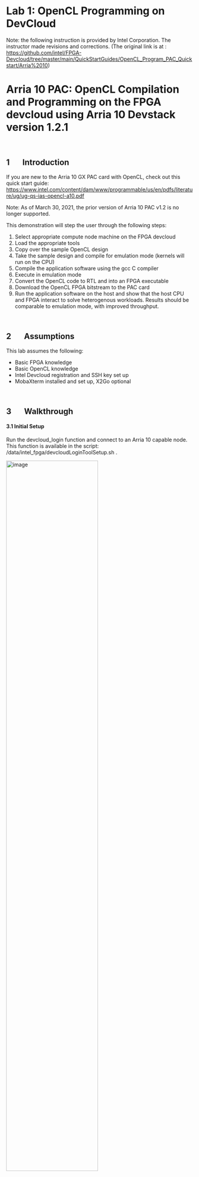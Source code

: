 # Lab 1: OpenCL Programming on DevCloud

Note: the following instruction is provided by Intel Corporation. The instructor made revisions and corrections.
(The original link is at : https://github.com/intel/FPGA-Devcloud/tree/master/main/QuickStartGuides/OpenCL_Program_PAC_Quickstart/Arria%2010)

# Arria 10 PAC: OpenCL Compilation and Programming on the FPGA devcloud using Arria 10 Devstack version 1.2.1

 <br/>

## 1&nbsp;&nbsp;&nbsp;&nbsp;&nbsp;&nbsp;&nbsp;Introduction

If you are new to the Arria 10 GX PAC card with OpenCL, check out this quick start guide:\
https://www.intel.com/content/dam/www/programmable/us/en/pdfs/literature/ug/ug-qs-ias-opencl-a10.pdf

Note: As of March 30, 2021, the prior version of Arria 10 PAC v1.2 is no longer supported.

This demonstration will step the user through the following steps:

1. Select appropriate compute node machine on the FPGA devcloud
2. Load the appropriate tools
3. Copy over the sample OpenCL design
4. Take the sample design and compile for emulation mode (kernels will run on the CPU)
5. Compile the application software using the gcc C compiler
6. Execute in emulation mode
7. Convert the OpenCL code to RTL and into an FPGA executable 
8. Download the OpenCL FPGA bitstream to the PAC card
9. Run the application software on the host and show that the host CPU  and FPGA interact to solve heterogenous workloads. Results should be comparable to emulation mode, with improved throughput.

<br/>

## 2&nbsp;&nbsp;&nbsp;&nbsp;&nbsp;&nbsp;&nbsp;Assumptions

This lab assumes the following:

- Basic FPGA knowledge
- Basic OpenCL knowledge
- Intel Devcloud registration and SSH key set up
- MobaXterm installed and set up, X2Go optional

<br/>

## 3&nbsp;&nbsp;&nbsp;&nbsp;&nbsp;&nbsp;&nbsp;Walkthrough

#### 3.1 Initial Setup

Run the devcloud_login function and connect to an Arria 10 capable node. This function is available in the script: /data/intel_fpga/devcloudLoginToolSetup.sh .

<img src="https://user-images.githubusercontent.com/59750149/83576210-129e0280-a4e6-11ea-8f32-46af9ff40a4d.png" alt="image" width=70% />

Select option 1) ("Arria 10 PAC Compilation and Programming - RTL AFU, OpenCL") then option 1) ("1.2.1") and connect to an Arria 10 ready compute node for building OpenCL code.

Once on this node, run tools_setup. 

```
tools_setup
```

Select option 5) the Arria 10 PAC Compilation and Programming - RTL AFU, OpenCL option (version 1.2.1).

Make working directory

```bash
mkdir A10_OPENCL_AFU
```

We will then copy the example folder into this project folder. 

Type this into the terminal:

```bash
cp -r /opt/intelFPGA_pro/quartus_19.2.0b57/hld/examples_aoc/hello_world A10_OPENCL_AFU
cp -r /opt/intelFPGA_pro/quartus_19.2.0b57/hld/examples_aoc/common A10_OPENCL_AFU
cd A10_OPENCL_AFU
```

Check to make sure connectivity to the Arria 10 PAC card looks ok:

```
aocl diagnose
```

Look for DIAGNOSTIC_PASSED.

#### 3.2 Running OpenCL in emulation mode

The first step of the OpenCL flow is to compile and execute the design for emulation mode. This step allows you to quickly verify the functionality of your code on the CPU without performing the conversion from OpenCL to RTL and from RTL to an FPGA executable, which takes up to an hour.

```
cd hello_world
aoc -march=emulator -v device/hello_world.cl -o bin/hello_world_emulation.aocx
ln -sf hello_world_emulation.aocx bin/hello_world.aocx
```

The next step is to compile the host code. Note: use make clean followed by make to force a recompile.

```
make
```

Now run for the host code binary.
Note that the with the environment setting shown, the host code knows the .aocx file is for emulation execution on the CPU and not on the FPGA card.

For version 1.2.1, you need to run emulation with this command:

```
./bin/host -emulator
```

You should see a list of parameters and Kernel execution is complete.

#### 3.3 Compiling OpenCL code into an FPGA executable

Now that you have emulated your design, you can run the steps to convert OpenCL to RTL, which will subsequently get compiled in Quartus to produce an FPGA executable .aocx file using the following command. This step will take approximately one hour.
(Make sure you are current in directory 'A10_OPENCL_AFU/hello_world' before executing the following command.)
```
aoc device/hello_world.cl -o bin/hello_world_fpga.aocx -board=pac_a10
```



#### 3.4 Converting the 1.2.1 version of .aocx to an unsigned .aocx file

```
cd bin
```

```
source $AOCL_BOARD_PACKAGE_ROOT/linux64/libexec/sign_aocx.sh -H openssl_manager -i hello_world_fpga.aocx -r NULL -k NULL -o hello_world_fpga_unsigned.aocx
```

Because no root key or code signing key is provided, the script asks if you would like to create an unsigned bitstream, as shown below. Type Y to accept an unsigned bitstream.

&nbsp;&nbsp;&nbsp;&nbsp;&nbsp;&nbsp;&nbsp;&nbsp;&nbsp;No root key specified.  Generate unsigned bitstream? Y = yes, N = no: **Y**\
&nbsp;&nbsp;&nbsp;&nbsp;&nbsp;&nbsp;&nbsp;&nbsp;&nbsp;No CSK specified.  Generate unsigned bitstream? Y = yes, N = no: **Y**

#### 3.5 Downloading the bit stream into the PAC card

The executable that you run on the FPGA on the PAC card is called an .aocx file (Altera OpenCL executable).

To see what FPGA accelerator cards are available, we type the following into the terminal. 

```bash
aoc --list-boards
```

You will observe the pac_10 board is available. Next, as you did during the initial step, run the aocl diagnose command so that you can get the device name.

```
aocl diagnose
```

Observe that the device name is acl0. (Note that it is letter 'l' between 'ac' and zero in the device name.)

Next, you need to create the unsigned version of the .aocx file. 

#### 3.6 Programming the Arria 10 GX PAC Card

Next, you will program the PAC card with hello_world_fpga_unsigned.aocx (version 1.2.1) FPGA executable with one of the following commands:

```
aocl program acl0 hello_world_fpga_unsigned.aocx
```



#### 3.7 Running the host code 

You have already run `make` to build the CPU host executable in the prior section, so it's not necessary to compile the host code again. Simply run the following command to run a heterogeneous workload that combines CPU and FPGA execution to utilizing the CPU and FPGA working in tandem.

```bash
./host
```



## 4&nbsp;&nbsp;&nbsp;&nbsp;&nbsp;&nbsp;&nbsp;Batch Submission

The batch script attached above  can be use to launch the OpenCL emulation flow, followed by the compilation and FPGA board programming flow using aocl commands. **Adjust commands within the script to your own needs.**

From the headnode login-2, run this command:

```
devcloud_login -b A10PAC 1.2.1 A10_v1.2.1_opencl_batch.sh
```

To see the resulting terminal output, consult the files:

A10_v1.2.1_opencl_batch.sh.exxxxxx\
A10_v1.2.1_opencl_batch.sh.oxxxxxx

xxxxxxx is a unique job ID. The .exxxxxx file is the error log and the .oxxxxxx file is the terminal log where success or failure of the commands can be determined. Note that log files dont get updated until the end of the job.

## 5&nbsp;&nbsp;&nbsp;&nbsp;&nbsp;&nbsp;&nbsp;Experiment with 'Matrix Multiplication' example 

This repo includes matrix multiplication as another OpenCL example. Please refer to the steps in 3.2 to compile the project and execute in emulation mode. Answer the questions regarding this example in Lab 1 report.


## &nbsp;&nbsp;&nbsp;&nbsp;&nbsp;&nbsp;&nbsp;Document Revision History

List the revision history for the application note.

| Name             | Date      | Changes                                      |
| ---------------- | --------- | :------------------------------------------- |
| Larry Landis     | 4/2/2020  | Initial Release                              |
| Larry Landis     | 4/28/2020 | Added sign_aocx.sh for v1.2.1                |
| Larry Landis     | 5/8/2020  | ./bin/host -emulator argument for v1.2.1     |
| Damaris Renteria | 5/29/2020 | Added batch script                           |
| Larry Landis     | 8/5/2020  | Misc edits per Ruben feedback                |
| Larry Landis     | 4/6/2021  | Remove 1.2 commands as we only support 1.2.1 |
| Larry Landis     | 4/30/2021 | Clarify flow for v1.2.1                      |
| Yan Luo          | 5/22/2023 | Add example and clarify steps for Lab 1.     |





